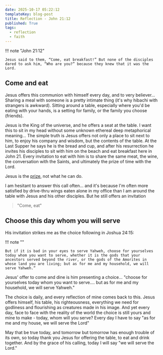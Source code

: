 ```yaml
---
date: 2025-10-17 05:22:12
templateKey: blog-post
title: Reflection - John 21:12
published: True
tags:
  - reflection
  - faith
---
```


!!! note "John 21:12"

    Jesus said to them, “Come, eat breakfast!” But none of the disciples dared to ask him, “Who are you?” because they knew that it was the Lord.

## Come and eat

Jesus offers this communion with himself every day, and to very believer...
Sharing a meal with someone is a pretty intimate thing (it's why hibachi with
strangers is awkward). Sitting around a table, especially where you'd be eating
with your hands, is a setting for family, or the family you choose (friends).

Jesus is the King of the universe, and he offers a seat at the table. I want
this to sit in my head without some unknown ethereal deep metaphorical
meaning... The simple truth is Jesus offers not only a place to sit next to
him, to enjoy his company and wisdom, but the contents of the table. At the
Last Supper he says he is the bread and cup, and after his resurrection he
invites his disciples to sit with him on the beach and eat breakfast here in
John 21. Every invitation to eat with him is to share the same meat, the wine,
the conversation with the Saints, and ultimately the prize of time with the
Lord.

Jesus is the [prize](/reflection-philippians-3-8/#gain), not what he can do.

I am hesitant to answer this call often... and it's because I'm often more
satisfied by drive-thru wings eaten alone in my office than I am around the
table with Jesus and his other disciples. But he still offers an invitation

> "Come, eat"

## Choose this day whom you will serve

His invitation strikes me as the choice following in Joshua 24:15:

!!! note ""

    But if it is bad in your eyes to serve Yahweh, choose for yourselves today whom you want to serve, whether it is the gods that your ancestors served beyond the river, or the gods of the Amorites in whose land you are living; but as for me and my household, we will serve Yahweh.”

Jesus' offer to come and dine is him presenting a choice... "choose for
yourselves today whom you want to serve.... but as for me and my household, we
will serve Yahweh."

The choice is daily, and every reflection of mine comes back to this. Jesus
offers himself, his table, his righteousness, everything we need for godliness
and flourishing as creatures made in his image. And yet every day, face to face
with the reality of the world the choice is still yours and mine to make -
today, whom will you serve? Every day I have to say "as for me and my house, we
will serve the Lord"

May that be true today, and tomorrow but tomorrow has enough trouble of its
own, so today thank you Jesus for offering the table, to eat and drink
together. And by the grace of his calling, today I will say "we will serve the
Lord."
